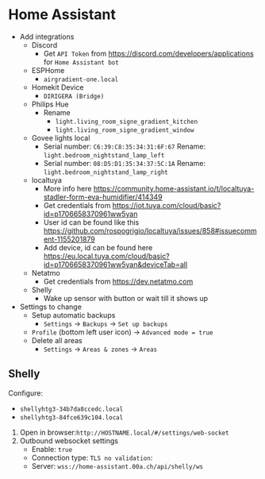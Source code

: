 # Home Assistant

- Add integrations
  - Discord
    - Get `API Token` from <https://discord.com/developers/applications> for `Home Assistant bot`
  - ESPHome
    - `airgradient-one.local`
  - Homekit Device
    - `DIRIGERA (Bridge)`
  - Philips Hue
    - Rename
      - `light.living_room_signe_gradient_kitchen`
      - `light.living_room_signe_gradient_window`
  - Govee lights local
    - Serial number: `C6:39:C8:35:34:31:6F:67`
      Rename: `light.bedroom_nightstand_lamp_left`
    - Serial number: `08:D5:D1:35:34:37:5C:1A`
      Rename: `light.bedroom_nightstand_lamp_right`
  - localtuya
    - More info here <https://community.home-assistant.io/t/localtuya-stadler-form-eva-humidifier/414349>
    - Get credentials from <https://iot.tuya.com/cloud/basic?id=p1706658370961ww5yan>
    - User id can be found like this <https://github.com/rospogrigio/localtuya/issues/858#issuecomment-1155201879>
    - Add device, id can be found here <https://eu.local.tuya.com/cloud/basic?id=p1706658370961ww5yan&deviceTab=all>
  - Netatmo
    - Get credentials from <https://dev.netatmo.com>
  - Shelly
    - Wake up sensor with button or wait till it shows up
- Settings to change
  - Setup automatic backups
    - `Settings` -> `Backups` -> `Set up backups`
  - `Profile` (bottom left user icon) -> `Advanced mode = true`
  - Delete all areas
    - `Settings` -> `Areas & zones` -> `Areas`

## Shelly

Configure:

- `shellyhtg3-34b7da8ccedc.local`
- `shellyhtg3-84fce639c104.local`

1. Open in browser:`http://HOSTNAME.local/#/settings/web-socket`
2. Outbound websocket settings
   - Enable: `true`
   - Connection type: `TLS no validation`:
   - Server: `wss://home-assistant.00a.ch/api/shelly/ws`
